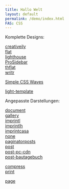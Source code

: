 ```yaml
---
title: Hallo Welt
layout: default
permalink: /demo/index.html
FAS: CSS
---
```

Komplette Designs:  
  
<a href="creativeily.html">creativeily</a>  
<a href="flat.html">flat</a>  
<a href="lighthouse.html">lighthouse</a>   
<a href="ProSidebar.html">ProSidebar</a>  
<a href="thflat.html">thflat</a>  
<a href="writr.html">writr</a>  

<a href="SimpleCSSWaves.html">Simple CSS Waves</a> 

<!-- 
<a href="5up-astral.html">5up-astral</a>  
<a href="5up-hyperspace.html">5up-hyperspace</a>  
<a href="5up-read-only.html">5up-read-only</a>  
-
-->
<a href="light-template.html">light-template</a>  
    
  
Angepasste Darstellungen:   
  
<a href="document.html">document</a>  
<a href="gallery.html">gallery</a>  
<a href="imprint.html">imprintl</a>  
<a href="imprintlh.html">imprintlh</a>  
<a href="imprintcasa.html">imprintcasa</a>  
<a href="none.html">none</a>  
<a href="paginatorposts.html">paginatorposts</a>  
<a href="post.html">post</a>  
<a href="post-pc-cdn.html">post-pc-cdn</a>  
<a href="post-bautagebuch.html">post-bautagebuch</a>  
  
<a href="compress.html">compress</a>  
<a href="print.html">print</a>  
  
<a href="page.html">page</a>  
